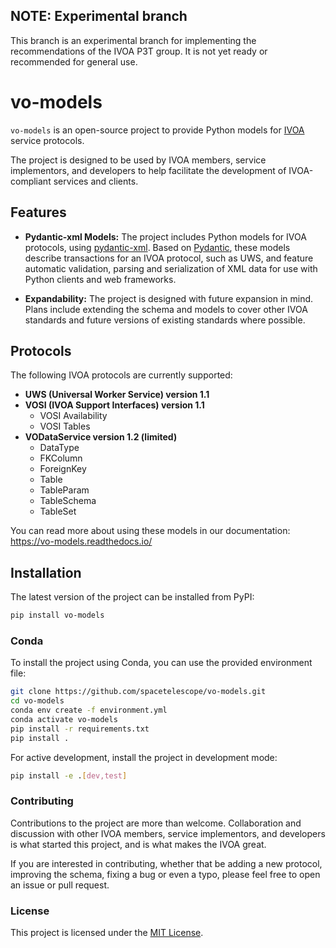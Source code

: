 
## NOTE: Experimental branch

This branch is an experimental branch for implementing the recommendations of the IVOA P3T group. It is not yet ready or recommended for general use.

# vo-models

`vo-models` is an open-source project to provide Python models for [IVOA](https://www.ivoa.net/) service protocols.

The project is designed to be used by IVOA members, service implementors, and developers to help facilitate the development of IVOA-compliant services and clients.

## Features

- **Pydantic-xml Models:** The project includes Python models for IVOA protocols, using [pydantic-xml](https://github.com/dapper91/pydantic-xml). Based on [Pydantic](https://docs.pydantic.dev/latest/), these models describe transactions for an IVOA protocol, such as UWS, and feature automatic validation, parsing and serialization of XML data for use with Python clients and web frameworks.

- **Expandability:** The project is designed with future expansion in mind. Plans include extending the schema and models to cover other IVOA standards and future versions of existing standards where possible.

## Protocols

The following IVOA protocols are currently supported:

- **UWS (Universal Worker Service) version 1.1**
- **VOSI (IVOA Support Interfaces) version 1.1**
  - VOSI Availability
  - VOSI Tables
- **VODataService version 1.2 (limited)**
  - DataType
  - FKColumn
  - ForeignKey
  - Table
  - TableParam
  - TableSchema
  - TableSet

You can read more about using these models in our documentation: https://vo-models.readthedocs.io/


## Installation

The latest version of the project can be installed from PyPI:

```bash
pip install vo-models
```

### Conda

To install the project using Conda, you can use the provided environment file:

```bash
git clone https://github.com/spacetelescope/vo-models.git
cd vo-models
conda env create -f environment.yml
conda activate vo-models
pip install -r requirements.txt
pip install .
```

For active development, install the project in development mode:

```bash
pip install -e .[dev,test]
```

### Contributing

Contributions to the project are more than welcome. Collaboration and discussion with other IVOA members, service implementors, and developers is what started this project, and is what makes the IVOA great.

If you are interested in contributing, whether that be adding a new protocol, improving the schema, fixing a bug or even a typo, please feel free to open an issue or pull request.


### License

This project is licensed under the [MIT License](LICENSE).